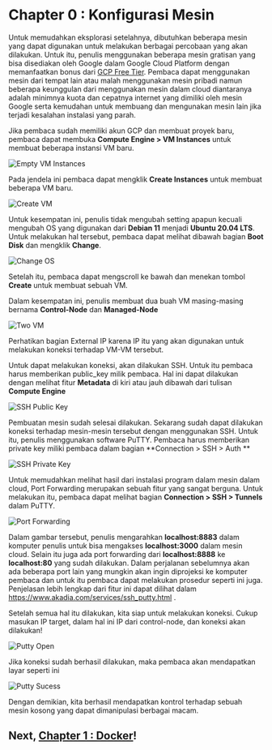 # Chapter 0 : Konfigurasi Mesin

Untuk memudahkan eksplorasi setelahnya, dibutuhkan beberapa mesin yang dapat digunakan untuk melakukan berbagai percobaan yang akan dilakukan. Untuk itu, penulis menggunakan beberapa mesin gratisan yang bisa disediakan oleh Google dalam Google Cloud Platform dengan memanfaatkan bonus dari [GCP Free Tier](https://cloud.google.com/free). Pembaca dapat menggunakan mesin dari tempat lain atau malah menggunakan mesin pribadi namun beberapa keunggulan dari menggunakan mesin dalam cloud diantaranya adalah minimnya kuota dan cepatnya internet yang dimiliki oleh mesin Google serta kemudahan untuk membuang dan mengunakan mesin lain jika terjadi kesalahan instalasi yang parah.

Jika pembaca sudah memiliki akun GCP dan membuat proyek baru, pembaca dapat membuka **Compute Engine > VM Instances** untuk membuat beberapa instansi VM baru.

![Empty VM Instances](../images/server_vm_empty.png)

Pada jendela ini pembaca dapat mengklik **Create Instances** untuk membuat beberapa VM baru.

![Create VM](../images/server_create.png)

Untuk kesempatan ini, penulis tidak mengubah setting apapun kecuali mengubah OS yang digunakan dari **Debian 11** menjadi **Ubuntu 20.04 LTS**. Untuk melakukan hal tersebut, pembaca dapat melihat dibawah bagian **Boot Disk** dan mengklik **Change**.

![Change OS](../images/server_change_os.png)

Setelah itu, pembaca dapat mengscroll ke bawah dan menekan tombol **Create** untuk membuat sebuah VM.

Dalam kesempatan ini, penulis membuat dua buah VM masing-masing bernama **Control-Node** dan **Managed-Node**

![Two VM](../images/server_created.png)

Perhatikan bagian External IP karena IP itu yang akan digunakan untuk melakukan koneksi terhadap VM-VM tersebut.

Untuk dapat melakukan koneksi, akan dilakukan SSH. Untuk itu pembaca harus memberikan public_key milik pembaca. Hal ini dapat dilakukan dengan melihat fitur **Metadata** di kiri atau jauh dibawah dari tulisan **Compute Engine**

![SSH Public Key](../images/server_ssh_key.png)

Pembuatan mesin sudah selesai dilakukan. Sekarang sudah dapat dilakukan koneksi terhadap mesin-mesin tersebut dengan menggunakan SSH. Untuk itu, penulis menggunakan software PuTTY. Pembaca harus memberikan private key miliki pembaca dalam bagian **Connection > SSH > Auth **

![SSH Private Key](../images/server_private_key.png)

Untuk memudahkan melihat hasil dari instalasi program dalam mesin dalam cloud, Port Forwarding merupakan sebuah fitur yang sangat berguna. Untuk melakukan itu, pembaca dapat melihat bagian **Connection > SSH > Tunnels** dalam PuTTY.

![Port Forwarding](../images/server_port_forward.png)

Dalam gambar tersebut, penulis mengarahkan **localhost:8883** dalam komputer penulis untuk bisa mengakses **localhost:3000** dalam mesin cloud. Selain itu juga ada port forwarding dari **localhost:8888** ke **localhost:80** yang sudah dilakukan. Dalam perjalanan sebelumnya akan ada beberapa port lain yang mungkin akan ingin diprojeksi ke komputer pembaca dan untuk itu pembaca dapat melakukan prosedur seperti ini juga. Penjelasan lebih lengkap dari fitur ini dapat dilihat dalam https://www.akadia.com/services/ssh_putty.html .

Setelah semua hal itu dilakukan, kita siap untuk melakukan koneksi. Cukup masukan IP target, dalam hal ini IP dari control-node, dan koneksi akan dilakukan!

![Putty Open](../images/server_putty_open.png)

Jika koneksi sudah berhasil dilakukan, maka pembaca akan mendapatkan layar seperti ini

![Putty Sucess](../images/server_putty_success.png)

Dengan demikian, kita berhasil mendapatkan kontrol terhadap sebuah mesin kosong yang dapat dimanipulasi berbagai macam. 

## Next, [Chapter 1 : Docker](docker.md)!